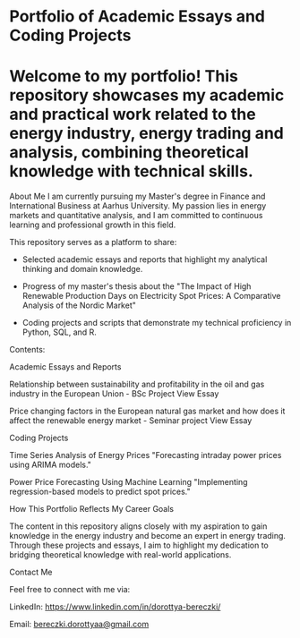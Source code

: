 # Portfolio of Academic Essays and Coding Projects
# Welcome to my portfolio! This repository showcases my academic and practical work related to the energy industry, energy trading and analysis, combining theoretical knowledge with technical skills.
About Me
I am currently pursuing my Master's degree in Finance and International Business at Aarhus University. My passion lies in energy markets and quantitative analysis, and I am committed to continuous learning and professional growth in this field.

This repository serves as a platform to share:

- Selected academic essays and reports that highlight my analytical thinking and domain knowledge.

- Progress of my master's thesis about the "The Impact of High Renewable Production Days on Electricity Spot Prices: A Comparative Analysis of the Nordic Market"

- Coding projects and scripts that demonstrate my technical proficiency in Python, SQL, and R.


Contents:

Academic Essays and Reports

Relationship between sustainability and profitability in the oil and gas industry in the European Union - BSc Project 
View Essay

Price changing factors in the European natural gas market and how does it affect the renewable energy market - Seminar project
View Essay


Coding Projects

Time Series Analysis of Energy Prices
"Forecasting intraday power prices using ARIMA models."

Power Price Forecasting Using Machine Learning
"Implementing regression-based models to predict spot prices."



How This Portfolio Reflects My Career Goals

The content in this repository aligns closely with my aspiration to gain knowledge in the energy industry and become an expert in energy trading. Through these projects and essays, I aim to highlight my dedication to bridging theoretical knowledge with real-world applications.

Contact Me

Feel free to connect with me via:

LinkedIn: https://www.linkedin.com/in/dorottya-bereczki/

Email: bereczki.dorottyaa@gmail.com
